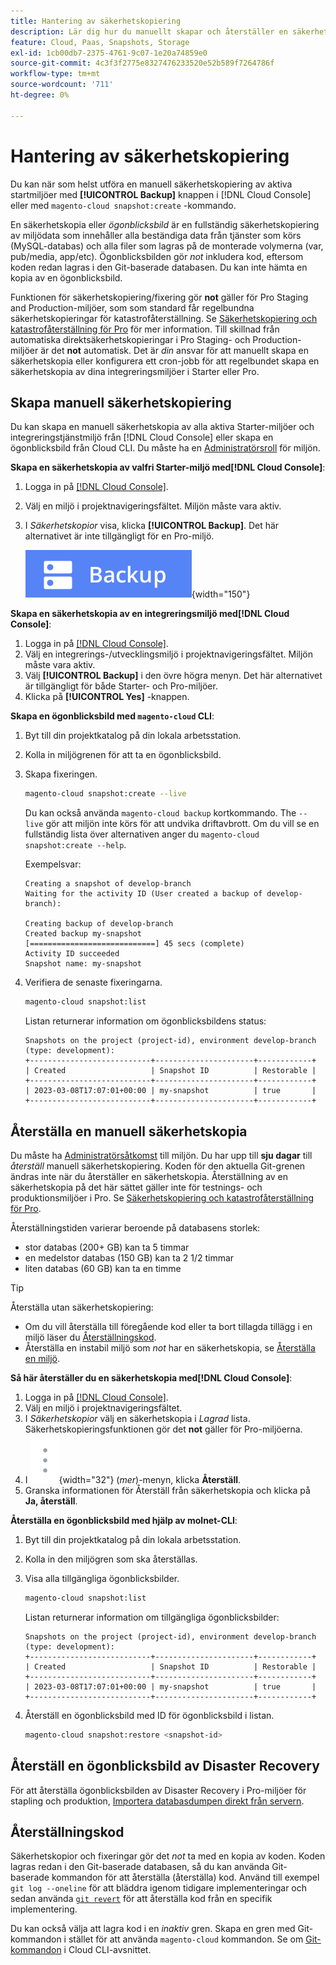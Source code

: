 ```yaml
---
title: Hantering av säkerhetskopiering
description: Lär dig hur du manuellt skapar och återställer en säkerhetskopia för ditt Adobe Commerce i molninfrastrukturprojekt.
feature: Cloud, Paas, Snapshots, Storage
exl-id: 1cb00db7-2375-4761-9c07-1e20a74859e0
source-git-commit: 4c3f3f2775e8327476233520e52b589f7264786f
workflow-type: tm+mt
source-wordcount: '711'
ht-degree: 0%

---
```


# Hantering av säkerhetskopiering

Du kan när som helst utföra en manuell säkerhetskopiering av aktiva startmiljöer med **[!UICONTROL Backup]** knappen i [!DNL Cloud Console] eller med `magento-cloud snapshot:create` -kommando.

En säkerhetskopia eller _ögonblicksbild_ är en fullständig säkerhetskopiering av miljödata som innehåller alla beständiga data från tjänster som körs (MySQL-databas) och alla filer som lagras på de monterade volymerna (var, pub/media, app/etc). Ögonblicksbilden gör _not_ inkludera kod, eftersom koden redan lagras i den Git-baserade databasen. Du kan inte hämta en kopia av en ögonblicksbild.

Funktionen för säkerhetskopiering/fixering gör **not** gäller för Pro Staging and Production-miljöer, som som standard får regelbundna säkerhetskopieringar för katastrofåterställning. Se [Säkerhetskopiering och katastrofåterställning för Pro](../architecture/pro-architecture.md#backup-and-disaster-recovery) för mer information. Till skillnad från automatiska direktsäkerhetskopieringar i Pro Staging- och Production-miljöer är det **not** automatisk. Det är _din_ ansvar för att manuellt skapa en säkerhetskopia eller konfigurera ett cron-jobb för att regelbundet skapa en säkerhetskopia av dina integreringsmiljöer i Starter eller Pro.

## Skapa manuell säkerhetskopiering

Du kan skapa en manuell säkerhetskopia av alla aktiva Starter-miljöer och integreringstjänstmiljö från [!DNL Cloud Console] eller skapa en ögonblicksbild från Cloud CLI. Du måste ha en [Administratörsroll](../project/user-access.md) för miljön.

**Skapa en säkerhetskopia av valfri Starter-miljö med[!DNL Cloud Console]**:

1. Logga in på [[!DNL Cloud Console]](https://console.adobecommerce.com).
1. Välj en miljö i projektnavigeringsfältet. Miljön måste vara aktiv.
1. I _Säkerhetskopior_ visa, klicka **[!UICONTROL Backup]**. Det här alternativet är inte tillgängligt för en Pro-miljö.

   ![Säkerhetskopiera](../../assets/button-backup.png){width="150"}

**Skapa en säkerhetskopia av en integreringsmiljö med[!DNL Cloud Console]**:

1. Logga in på [[!DNL Cloud Console]](https://console.adobecommerce.com).
1. Välj en integrerings-/utvecklingsmiljö i projektnavigeringsfältet. Miljön måste vara aktiv.
1. Välj **[!UICONTROL Backup]** i den övre högra menyn. Det här alternativet är tillgängligt för både Starter- och Pro-miljöer.
1. Klicka på **[!UICONTROL Yes]** -knappen.

**Skapa en ögonblicksbild med `magento-cloud` CLI**:

1. Byt till din projektkatalog på din lokala arbetsstation.
1. Kolla in miljögrenen för att ta en ögonblicksbild.
1. Skapa fixeringen.

   ```bash
   magento-cloud snapshot:create --live
   ```

   Du kan också använda `magento-cloud backup` kortkommando. The `--live` gör att miljön inte körs för att undvika driftavbrott. Om du vill se en fullständig lista över alternativen anger du `magento-cloud snapshot:create --help`.

   Exempelsvar:

   ```terminal
   Creating a snapshot of develop-branch
   Waiting for the activity ID (User created a backup of develop-branch):
   
   Creating backup of develop-branch
   Created backup my-snapshot
   [============================] 45 secs (complete)
   Activity ID succeeded
   Snapshot name: my-snapshot
   ```

1. Verifiera de senaste fixeringarna.

   ```bash
   magento-cloud snapshot:list
   ```

   Listan returnerar information om ögonblicksbildens status:

   ```terminal
   Snapshots on the project (project-id), environment develop-branch (type: development):
   +---------------------------+----------------------+------------+
   | Created                   | Snapshot ID          | Restorable |
   +---------------------------+----------------------+------------+
   | 2023-03-08T17:07:01+00:00 | my-snapshot          | true       |
   +---------------------------+----------------------+------------+
   ```

## Återställa en manuell säkerhetskopia

Du måste ha [Administratörsåtkomst](../project/user-access.md) till miljön. Du har upp till **sju dagar** till _återställ_ manuell säkerhetskopiering. Koden för den aktuella Git-grenen ändras inte när du återställer en säkerhetskopia. Återställning av en säkerhetskopia på det här sättet gäller inte för testnings- och produktionsmiljöer i Pro. Se [Säkerhetskopiering och katastrofåterställning för Pro](../architecture/pro-architecture.md#backup-and-disaster-recovery).

Återställningstiden varierar beroende på databasens storlek:

- stor databas (200+ GB) kan ta 5 timmar
- en medelstor databas (150 GB) kan ta 2 1/2 timmar
- liten databas (60 GB) kan ta en timme

>[!TIP]
>
>Återställa utan säkerhetskopiering:
>
>- Om du vill återställa till föregående kod eller ta bort tillagda tillägg i en miljö läser du [Återställningskod](#roll-back-code).
>- Återställa en instabil miljö som _not_ har en säkerhetskopia, se [Återställa en miljö](../development/restore-environment.md).

**Så här återställer du en säkerhetskopia med[!DNL Cloud Console]**:

1. Logga in på [[!DNL Cloud Console]](https://console.adobecommerce.com).
1. Välj en miljö i projektnavigeringsfältet.
1. I _Säkerhetskopior_ välj en säkerhetskopia i _Lagrad_ lista. Säkerhetskopieringsfunktionen gör det **not** gäller för Pro-miljöerna.
1. I ![Mer](../../assets/icon-more.png){width="32"} (_mer_)-menyn, klicka **Återställ**.
1. Granska informationen för Återställ från säkerhetskopia och klicka på **Ja, återställ**.

**Återställa en ögonblicksbild med hjälp av molnet-CLI**:

1. Byt till din projektkatalog på din lokala arbetsstation.
1. Kolla in den miljögren som ska återställas.
1. Visa alla tillgängliga ögonblicksbilder.

   ```bash
   magento-cloud snapshot:list
   ```

   Listan returnerar information om tillgängliga ögonblicksbilder:

   ```terminal
   Snapshots on the project (project-id), environment develop-branch (type: development):
   +---------------------------+----------------------+------------+
   | Created                   | Snapshot ID          | Restorable |
   +---------------------------+----------------------+------------+
   | 2023-03-08T17:07:01+00:00 | my-snapshot          | true       |
   +---------------------------+----------------------+------------+
   ```

1. Återställ en ögonblicksbild med ID för ögonblicksbild i listan.

   ```bash
   magento-cloud snapshot:restore <snapshot-id>
   ```

## Återställ en ögonblicksbild av Disaster Recovery

För att återställa ögonblicksbilden av Disaster Recovery i Pro-miljöer för stapling och produktion, [Importera databasdumpen direkt från servern](https://experienceleague.adobe.com/en/docs/commerce-knowledge-base/kb/how-to/restore-a-db-snapshot-from-staging-or-production#meth3).

## Återställningskod

Säkerhetskopior och fixeringar gör det _not_ ta med en kopia av koden. Koden lagras redan i den Git-baserade databasen, så du kan använda Git-baserade kommandon för att återställa (återställa) kod. Använd till exempel `git log --oneline` för att bläddra igenom tidigare implementeringar och sedan använda [`git revert`](https://git-scm.com/docs/git-revert) för att återställa kod från en specifik implementering.

Du kan också välja att lagra kod i en _inaktiv_ gren. Skapa en gren med Git-kommandon i stället för att använda `magento-cloud` kommandon. Se om [Git-kommandon](../dev-tools/cloud-cli-overview.md#git-commands) i Cloud CLI-avsnittet.
